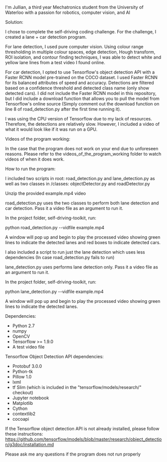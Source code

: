 I'm Jullian, a third year Mechatronics student from the University of Waterloo
with a passion for robotics, computer vision, and AI

Solution:

I chose to complete the self-driving coding challenge. For the challenge, I
created a lane + car detection program.

For lane detection, I used pure computer vision. Using colour range thresholding
in multiple colour spaces, edge detection, Hough transform, ROI isolation, and
contour finding techniques, I was able to detect white and yellow lane lines
from a test video I found online.

For car detection, I opted to use Tensorflow's object detection API with a
Faster RCNN model pre-trained on the COCO dataset. I used Faster RCNN for its
balanced attributes of speed and accuracy. Detections are filtered based
on a confidence threshold and detected class name (only show detected cars). I
did not include the Faster RCNN model in this repository, but I did include a
download function that allows you to pull the model from Tensorflow's online
source (Simply comment out the download function on line 8 of road_detection.py
after the first time running it).

I was using the CPU version of Tensorflow due to my lack of resources. Therefore,
the detections are relatively slow. However, I included a video of what it would
look like if it was run on a GPU.

Videos of the program working:

In the case that the program does not work on your end due to unforeseen reasons.
Please refer to the videos_of_the_program_working folder to watch videos of when
it does work.

How to run the program:

I included two scripts in root: road_detection.py and lane_detection.py
as well as two classes in /classes: objectDetector.py and roadDetector.py

Unzip the provided example.mp4 video

road_detection.py uses the two classes to perform both lane detection and car
detection. Pass it a video file as an argument to run it.

In the project folder, self-driving-toolkit, run:

python road_detection.py --vidfile example.mp4

A window will pop up and begin to play the processed video showing green lines
to indicate the detected lanes and red boxes to indicate detected cars.

I also included a script to run just the lane detection which uses less
dependencies (In case road_detection.py fails to run)

lane_detection.py uses performs lane detection only.
Pass it a video file as an argument to run it.

In the project folder, self-driving-toolkit, run:

python lane_detection.py --vidfile example.mp4

A window will pop up and begin to play the processed video showing green lines
to indicate the detected lanes.

Dependencies:

- Python 2.7
- numpy
- OpenCV
- Tensorflow >= 1.9.0
- A test video file

Tensorflow Object Detection API dependencies:
- Protobuf 3.0.0
- Python-tk
- Pillow 1.0
- lxml
- tf Slim (which is included in the "tensorflow/models/research/" checkout)
- Jupyter notebook
- Matplotlib
- Cython
- contextlib2
- cocoapi

If the Tensorflow object detection API is not already installed,
please follow these instructions:
https://github.com/tensorflow/models/blob/master/research/object_detection/g3doc/installation.md

Please ask me any questions if the program does not run properly
